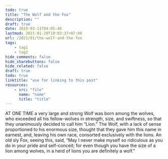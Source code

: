 ```yaml
---
todo: true
title: "The Wolf and the Fox"
description: ""
draft: true
date: 2019-03-11T04:05:48
lastmod: 2021-01-20T19:03:37+07:00
url: /2021/01/the-wolf-and-the-fox
tags:
    - tag1
    - tag2
hide_comments: false
hide_sharebuttons: false
hide_related: false
draft: true
todo: true
linktitle: "use for linking to this post"
resources:
    - src: "file"
      name: "name"
      title: "title"
---
```


AT ONE TIME a very large and strong Wolf was born among the wolves, who exceeded all his fellow-wolves in strength, size, and swiftness, so that they unanimously decided to call him “Lion.” The Wolf, with a lack of sense proportioned to his enormous size, thought that they gave him this name in earnest, and, leaving his own race, consorted exclusively with the lions. An old sly Fox, seeing this, said, “May I never make myself so ridiculous as you do in your pride and self-conceit; for even though you have the size of a lion among wolves, in a herd of lions you are definitely a wolf.”
